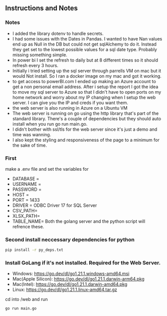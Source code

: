 ## Instructions and Notes

### Notes
- I added the library dotenv to handle secrets.
- I had some issues with the Dates in Pandas. I wanted to have Nan values end up as Null in the DB but could not get sqlAlchemy to do it. Instead they get set to the lowest possible values for a sql date type. Probably missing something simple.
- In power bi I set the refresh to daily but at 8 different times so it should refresh every 3 hours.
- Initially i tried setting up the sql server through parrells VM on mac but it would Not install. So I ran a docker image on my mac and got it working.
- to get access to powerBI.com I ended up making an Azure account to get a non personal email address. After i setup the report I got the idea to move my sql server to Azure so that I didn't have to open ports on my home network and worry about my IP changing when I setup the web server. I can give you the IP and creds if you want them. 
- the web server is also running in Azure on a Ubuntu VM
- The web server is running on go using the http library that's part of the standard library. There's a couple of dependencies but they should auto install when you run go run main.go.
- I didn't bother with ssl/tls for the web server since it's just a demo and time was wanning.
- I also kept the styling and responsiveness of the page to a minimum for the sake of time.
### First
make a .env file and set the variables for 
- DATABASE = 
- USERNAME = 
- PASSWORD = 
- HOST = 
- PORT = 1433
- DRIVER = ODBC Driver 17 for SQL Server
- CSV_PATH=
- XLSX_PATH=
- TABLE_NAME=
Both the golang server and the python script will refrence these.
### Second install neccessary dependencies for python
```bash
pip install -r py_deps.txt
```
### Install GoLang if it's not installed. Required for the Web Server.
- Windows: https://go.dev/dl/go1.21.1.windows-amd64.msi
- Mac(Apple Silicon): https://go.dev/dl/go1.21.1.darwin-arm64.pkg
- Mac(Intel): https://go.dev/dl/go1.21.1.darwin-amd64.pkg
- Linux: https://go.dev/dl/go1.21.1.linux-amd64.tar.gz

cd into /web and run
```bash
go run main.go
```